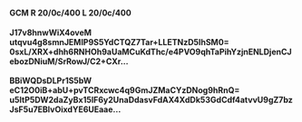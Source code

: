 #### GCM R 20/0c/400 L 20/0c/400
**J17v8hnwWiX4oveM**<br/>**utqvu4g8smnJEMIP9S5YdCTQZ7Tar+LLETNzD5IhSM0=**<br/>**0sxL/XRX+dhh6RNHOh9aUaMCuKdThc/e4PVO9qhTaPihYzjnENLDjenCJebozDNiuM/SrRowJ/C2+CXr...**<br/><br/>
**BBiWQDsDLPr1S5bW**<br/>**eC12O0iB+abU+pvTCRxcwc4q9GmJZMaCYzDNog9hRnQ=**<br/>**u5ItP5DW2daZyBx15lF6y2UnaDdasvFdAX4XdDk53GdCdf4atvvU9gZ7bzJsF5u7EBlvOixdYE6UEaae...**